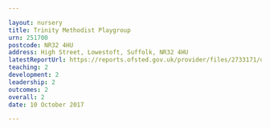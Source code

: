 ```yaml
---

layout: nursery
title: Trinity Methodist Playgroup
urn: 251700
postcode: NR32 4HU
address: High Street, Lowestoft, Suffolk, NR32 4HU
latestReportUrl: https://reports.ofsted.gov.uk/provider/files/2733171/urn/251700.pdf
teaching: 2
development: 2
leadership: 2
outcomes: 2
overall: 2
date: 10 October 2017

---
```

